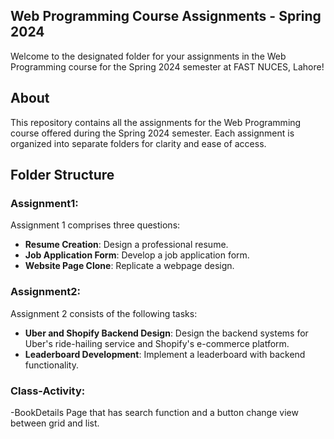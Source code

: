## **Web Programming Course Assignments - Spring 2024**
Welcome to the designated folder for your assignments in the Web Programming course for the Spring 2024 semester at FAST NUCES, Lahore!

## **About**
This repository contains all the assignments for the Web Programming course offered during the Spring 2024 semester. Each assignment is organized into separate folders for clarity and ease of access.

## **Folder Structure**
### Assignment1: 
Assignment 1 comprises three questions:

- **Resume Creation**: Design a professional resume.
- **Job Application Form**: Develop a job application form.
- **Website Page Clone**: Replicate a webpage design.

### Assignment2: 
Assignment 2 consists of the following tasks:

- **Uber and Shopify Backend Design**: Design the backend systems for Uber's ride-hailing service and Shopify's e-commerce platform.
- **Leaderboard Development**: Implement a leaderboard with backend functionality.

### Class-Activity: 
-BookDetails Page that has search function and a button change view between grid and list.

